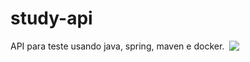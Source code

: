 # study-api 
<p style="display: flex; align-items:center">API para teste usando java, spring, maven e docker. &nbsp;
  <span href="https://skillicons.dev">
    <img src="https://skillicons.dev/icons?i=java,spring,docker" />
  </span>
</p>